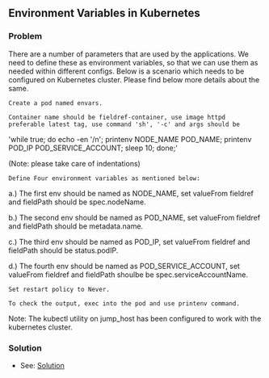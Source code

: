 ## Environment Variables in Kubernetes

### Problem

There are a number of parameters that are used by the applications. We need to define these as environment variables, so
that we can use them as needed within different configs. Below is a scenario which needs to be configured on Kubernetes
cluster. Please find below more details about the same.

    Create a pod named envars.

    Container name should be fieldref-container, use image httpd preferable latest tag, use command 'sh', '-c' and args should be

'while true; do echo -en '/n'; printenv NODE_NAME POD_NAME; printenv POD_IP POD_SERVICE_ACCOUNT; sleep 10; done;'

(Note: please take care of indentations)

    Define Four environment variables as mentioned below:

a.) The first env should be named as NODE_NAME, set valueFrom fieldref and fieldPath should be spec.nodeName.

b.) The second env should be named as POD_NAME, set valueFrom fieldref and fieldPath should be metadata.name.

c.) The third env should be named as POD_IP, set valueFrom fieldref and fieldPath should be status.podIP.

d.) The fourth env should be named as POD_SERVICE_ACCOUNT, set valueFrom fieldref and fieldPath shoulbe be
spec.serviceAccountName.

    Set restart policy to Never.

    To check the output, exec into the pod and use printenv command.

Note: The kubectl utility on jump_host has been configured to work with the kubernetes cluster.

### Solution

- See: [Solution](./solution.yaml)
